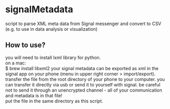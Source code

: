 # signalMetadata
script to parse XML meta data from Signal messenger and convert to CSV (e.g. to use in data analysis or visualization)

## How to use?
you will need to install lxml library for python.  
on a mac:  
    $ brew install libxml2
your signal metadata can be exported as xml in the signal app on your phone (menu in upper right corner > import/export). 
transfer the file from the root directory of your phone to your computer. you can transfer it directly via usb or send it to yourself with signal. be careful not to send it through an unencrypted channel - all of your communication and metadata is in that file!  
put the file in the same directory as this script.
